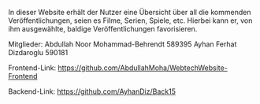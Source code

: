In dieser Website erhält der Nutzer eine Übersicht über all die kommenden Veröffentlichungen, seien es Filme, Serien, Spiele, etc. Hierbei kann er, von ihm ausgewählte, baldige Veröffentlichungen favorisieren.

Mitglieder: 
Abdullah Noor Mohammad-Behrendt
589395
Ayhan Ferhat Dizdaroglu 
590181

Frontend-Link:
https://github.com/AbdullahMoha/WebtechWebsite-Frontend

Backend-Link:
https://github.com/AyhanDiz/Back15

